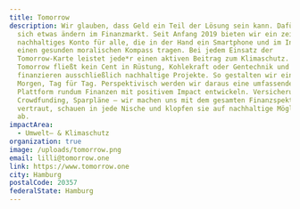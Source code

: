 ```yaml
---
title: Tomorrow
description: Wir glauben, dass Geld ein Teil der Lösung sein kann. Dafür muss
  sich etwas ändern im Finanzmarkt. Seit Anfang 2019 bieten wir ein zeitgemäßes,
  nachhaltiges Konto für alle, die in der Hand ein Smartphone und im Inneren
  einen gesunden moralischen Kompass tragen. Bei jedem Einsatz der
  Tomorrow-Karte leistet jede*r einen aktiven Beitrag zum Klimaschutz. Bei
  Tomorrow fließt kein Cent in Rüstung, Kohlekraft oder Gentechnik und wir
  finanzieren ausschließlich nachhaltige Projekte. So gestalten wir ein Besseres
  Morgen, Tag für Tag. Perspektivisch werden wir daraus eine umfassende digitale
  Plattform rundum Finanzen mit positivem Impact entwickeln. Versicherungen,
  Crowdfunding, Sparpläne – wir machen uns mit dem gesamten Finanzspektrum
  vertraut, schauen in jede Nische und klopfen sie auf nachhaltige Möglichkeiten
  ab.
impactArea:
  - Umwelt– & Klimaschutz
organization: true
image: /uploads/tomorrow.png
email: lilli@tomorrow.one
link: https://www.tomorrow.one
city: Hamburg
postalCode: 20357
federalState: Hamburg
---
```

